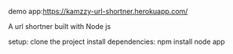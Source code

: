demo app:https://kamzzy-url-shortner.herokuapp.com/

A url shortner built with Node js 

setup:
clone the project
install dependencies: npm install
 node app